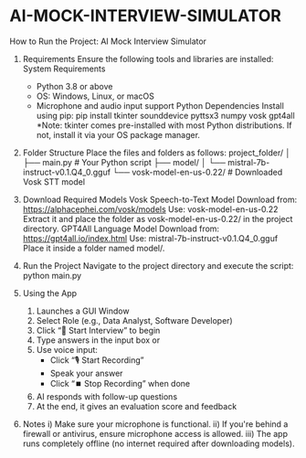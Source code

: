 # AI-MOCK-INTERVIEW-SIMULATOR
How to Run the Project: AI Mock Interview Simulator

1. Requirements
      Ensure the following tools and libraries are installed:
      System Requirements
      - Python 3.8 or above
      - OS: Windows, Linux, or macOS
      - Microphone and audio input support
      Python Dependencies
      Install using pip:
      pip install tkinter sounddevice pyttsx3 numpy vosk gpt4all
      *Note: tkinter comes pre-installed with most Python distributions. If not, install it via your OS package manager.
2. Folder Structure
    Place the files and folders as follows:
    project_folder/
    │
    ├── main.py                        # Your Python script
    ├── model/
    │   └── mistral-7b-instruct-v0.1.Q4_0.gguf
    └── vosk-model-en-us-0.22/         # Downloaded Vosk STT model

3. Download Required Models
     Vosk Speech-to-Text Model
      Download from: https://alphacephei.com/vosk/models
      Use: vosk-model-en-us-0.22
      Extract it and place the folder as vosk-model-en-us-0.22/ in the project directory.
    GPT4All Language Model
      Download from: https://gpt4all.io/index.html
      Use: mistral-7b-instruct-v0.1.Q4_0.gguf
      Place it inside a folder named model/.

4. Run the Project
      Navigate to the project directory and execute the script: 
      python main.py

5. Using the App
      1. Launches a GUI Window
      2. Select Role (e.g., Data Analyst, Software Developer)
      3. Click “🎤 Start Interview” to begin
      4. Type answers in the input box or
      5. Use voice input:
         - Click “🎙️ Start Recording”
         - Speak your answer
         - Click “⏹️ Stop Recording” when done
      6. AI responds with follow-up questions
      7. At the end, it gives an evaluation score and feedback

6. Notes
   i) Make sure your microphone is functional.
   ii) If you're behind a firewall or antivirus, ensure microphone access is allowed.
   iii) The app runs completely offline (no internet required after downloading models).
